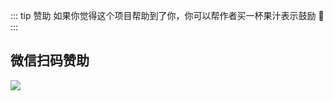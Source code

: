 ::: tip 赞助
如果你觉得这个项目帮助到了你，你可以帮作者买一杯果汁表示鼓励 🍹
:::
## 微信扫码赞助
<img class="imgBox" src="https://cdn.zhoukaiwen.com/zanshang001519.jpg"/>

<style>
	@media (min-width: 1024px) {
		.imgBox {
			width: 350px;
		}
	}
	
</style>